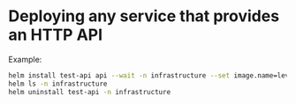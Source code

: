 # Deploying any service that provides an HTTP API

Example:

```sh
helm install test-api api --wait -n infrastructure --set image.name=levonet/nginx,image.tag=latest
helm ls -n infrastructure
helm uninstall test-api -n infrastructure
```
